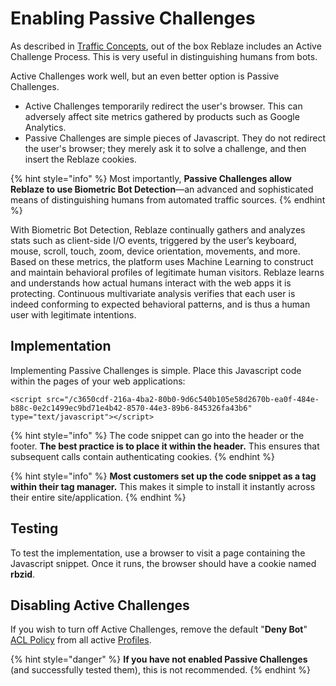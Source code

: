 # Enabling Passive Challenges

As described in [Traffic Concepts](../../product-walkthrough/reblaze-traffic/traffic-concepts.md), out of the box Reblaze includes an Active Challenge Process. This is very useful in distinguishing humans from bots.

Active Challenges work well, but an even better option is Passive Challenges. 

* Active Challenges temporarily redirect the user's browser. This can adversely affect site metrics gathered by products such as Google Analytics. 
* Passive Challenges are simple pieces of Javascript. They do not redirect the user's browser; they merely ask it to solve a challenge, and then insert the Reblaze cookies.

{% hint style="info" %}
Most importantly, **Passive Challenges allow Reblaze to use Biometric Bot Detection**—an advanced and sophisticated means of distinguishing humans from automated traffic sources.
{% endhint %}

With Biometric Bot Detection, Reblaze continually gathers and analyzes stats such as client-side I/O events, triggered by the user’s keyboard, mouse, scroll, touch, zoom, device orientation, movements, and more. Based on these metrics, the platform uses Machine Learning to construct and maintain behavioral profiles of legitimate human visitors. Reblaze learns and understands how actual humans interact with the web apps it is protecting. Continuous multivariate analysis verifies that each user is indeed conforming to expected behavioral patterns, and is thus a human user with legitimate intentions.

## Implementation

Implementing Passive Challenges is simple. Place this Javascript code within the pages of your web applications:

```text
<script src="/c3650cdf-216a-4ba2-80b0-9d6c540b105e58d2670b-ea0f-484e-b88c-0e2c1499ec9bd71e4b42-8570-44e3-89b6-845326fa43b6" type="text/javascript"></script>
```

{% hint style="info" %}
The code snippet can go into the header or the footer. **The best practice is to place it within the header.** This ensures that subsequent calls contain authenticating cookies.
{% endhint %}

{% hint style="info" %}
**Most customers set up the code snippet as a tag within their tag manager.** This makes it simple to install it instantly across their entire site/application.
{% endhint %}

## Testing

To test the implementation, use a browser to visit a page containing the Javascript snippet. Once it runs, the browser should have a cookie named **rbzid**.

## Disabling Active Challenges

If you wish to turn off Active Challenges, remove the default "**Deny Bot**" [ACL Policy](../../product-walkthrough/security/profiles/acl-policies.md) from all active [Profiles](../../product-walkthrough/security/profiles/).

{% hint style="danger" %}
**If you have not enabled Passive Challenges** \(and successfully tested them\), this is not recommended.
{% endhint %}

